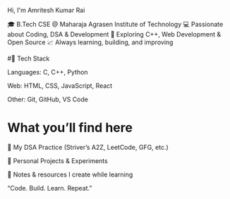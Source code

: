 Hi, I'm Amritesh Kumar Rai

🎓 B.Tech CSE @ Maharaja Agrasen Institute of Technology
💻 Passionate about Coding, DSA & Development
🚀 Exploring C++, Web Development & Open Source
📈 Always learning, building, and improving

#🔧 Tech Stack

Languages: C, C++, Python

Web: HTML, CSS, JavaScript, React

Other: Git, GitHub, VS Code

# What you’ll find here

🔹 My DSA Practice (Striver’s A2Z, LeetCode, GFG, etc.)

🔹 Personal Projects & Experiments

🔹 Notes & resources I create while learning

“Code. Build. Learn. Repeat.”


<!---
CodeVoyager3/CodeVoyager3 is a ✨ special ✨ repository because its `README.md` (this file) appears on your GitHub profile.
You can click the Preview link to take a look at your changes.
--->
